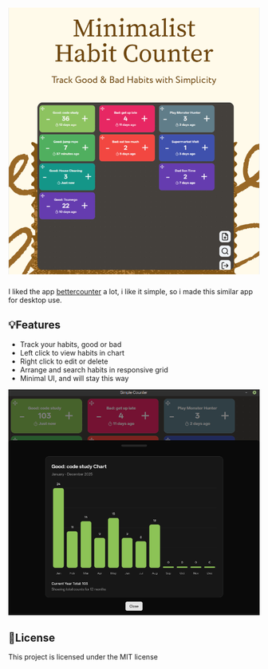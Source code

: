 # ![habit-counter: An minimal habit counter app.](./banner.png)

I liked the app [bettercounter](https://github.com/albertvaka/bettercounter) a lot, i like it simple, so i made this similar app for desktop use.

## 💡Features

- Track your habits, good or bad
- Left click to view habits in chart
- Right click to edit or delete
- Arrange and search habits in responsive grid
- Minimal UI, and will stay this way

![Chart](chart.png)

## 📝License

This project is licensed under the MIT license
